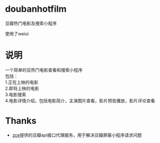 # doubanhotfilm
豆瓣热门电影及搜索小程序

使用了weiui


# 说明
一个简单的豆热门电影查看和搜索小程序<br/>
包括：<br/>
1.正在上映的电影<br/>
2.即将上映的电影<br/>
3.电影搜索<br/>
4.电影详情介绍，包括电影简介，主演图片查看，影片预告播放，影片评论查看<br/>


# Thanks 

- [zce](https://github.com/zce/douban-api-proxy)提供的豆瓣api接口代理服务，用于解决豆瓣屏蔽小程序请求问题
